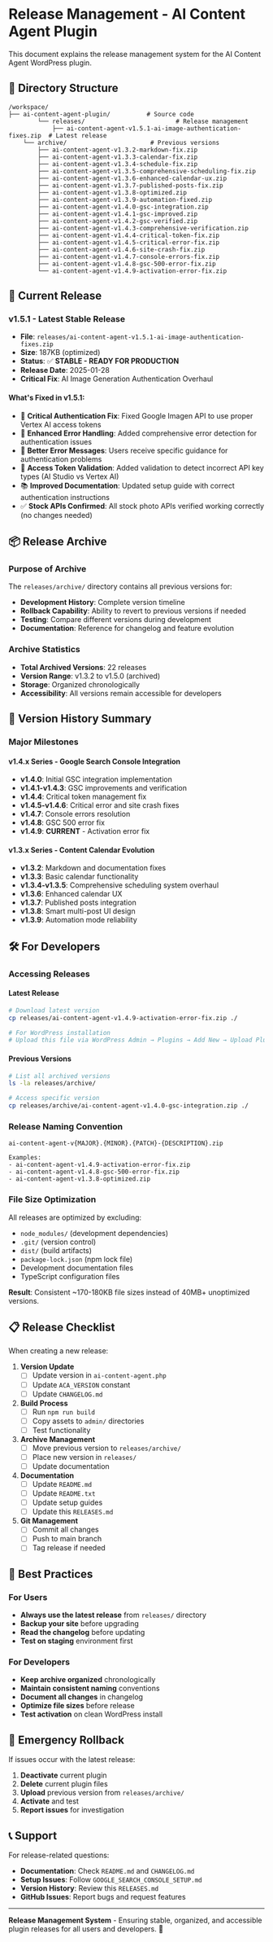 # Release Management - AI Content Agent Plugin

This document explains the release management system for the AI Content Agent WordPress plugin.

## 📁 Directory Structure

```
/workspace/
├── ai-content-agent-plugin/          # Source code
        └── releases/                         # Release management
            ├── ai-content-agent-v1.5.1-ai-image-authentication-fixes.zip  # Latest release
    └── archive/                       # Previous versions
        ├── ai-content-agent-v1.3.2-markdown-fix.zip
        ├── ai-content-agent-v1.3.3-calendar-fix.zip
        ├── ai-content-agent-v1.3.4-schedule-fix.zip
        ├── ai-content-agent-v1.3.5-comprehensive-scheduling-fix.zip
        ├── ai-content-agent-v1.3.6-enhanced-calendar-ux.zip
        ├── ai-content-agent-v1.3.7-published-posts-fix.zip
        ├── ai-content-agent-v1.3.8-optimized.zip
        ├── ai-content-agent-v1.3.9-automation-fixed.zip
        ├── ai-content-agent-v1.4.0-gsc-integration.zip
        ├── ai-content-agent-v1.4.1-gsc-improved.zip
        ├── ai-content-agent-v1.4.2-gsc-verified.zip
        ├── ai-content-agent-v1.4.3-comprehensive-verification.zip
        ├── ai-content-agent-v1.4.4-critical-token-fix.zip
        ├── ai-content-agent-v1.4.5-critical-error-fix.zip
        ├── ai-content-agent-v1.4.6-site-crash-fix.zip
        ├── ai-content-agent-v1.4.7-console-errors-fix.zip
        ├── ai-content-agent-v1.4.8-gsc-500-error-fix.zip
        └── ai-content-agent-v1.4.9-activation-error-fix.zip
```

## 🚀 Current Release

### v1.5.1 - Latest Stable Release
- **File**: `releases/ai-content-agent-v1.5.1-ai-image-authentication-fixes.zip`
- **Size**: 187KB (optimized)
- **Status**: ✅ **STABLE - READY FOR PRODUCTION**
- **Release Date**: 2025-01-28
- **Critical Fix**: AI Image Generation Authentication Overhaul

#### What's Fixed in v1.5.1:
- 🚨 **Critical Authentication Fix**: Fixed Google Imagen API to use proper Vertex AI access tokens
- 🔧 **Enhanced Error Handling**: Added comprehensive error detection for authentication issues
- 💬 **Better Error Messages**: Users receive specific guidance for authentication problems
- 🔑 **Access Token Validation**: Added validation to detect incorrect API key types (AI Studio vs Vertex AI)
- 📚 **Improved Documentation**: Updated setup guide with correct authentication instructions
- ✅ **Stock APIs Confirmed**: All stock photo APIs verified working correctly (no changes needed)

## 📦 Release Archive

### Purpose of Archive
The `releases/archive/` directory contains all previous versions for:
- **Development History**: Complete version timeline
- **Rollback Capability**: Ability to revert to previous versions if needed
- **Testing**: Compare different versions during development
- **Documentation**: Reference for changelog and feature evolution

### Archive Statistics
- **Total Archived Versions**: 22 releases
- **Version Range**: v1.3.2 to v1.5.0 (archived)
- **Storage**: Organized chronologically
- **Accessibility**: All versions remain accessible for developers

## 🔄 Version History Summary

### Major Milestones

#### v1.4.x Series - Google Search Console Integration
- **v1.4.0**: Initial GSC integration implementation
- **v1.4.1-v1.4.3**: GSC improvements and verification
- **v1.4.4**: Critical token management fix
- **v1.4.5-v1.4.6**: Critical error and site crash fixes
- **v1.4.7**: Console errors resolution
- **v1.4.8**: GSC 500 error fix
- **v1.4.9**: **CURRENT** - Activation error fix

#### v1.3.x Series - Content Calendar Evolution
- **v1.3.2**: Markdown and documentation fixes
- **v1.3.3**: Basic calendar functionality
- **v1.3.4-v1.3.5**: Comprehensive scheduling system overhaul
- **v1.3.6**: Enhanced calendar UX
- **v1.3.7**: Published posts integration
- **v1.3.8**: Smart multi-post UI design
- **v1.3.9**: Automation mode reliability

## 🛠️ For Developers

### Accessing Releases

#### Latest Release
```bash
# Download latest version
cp releases/ai-content-agent-v1.4.9-activation-error-fix.zip ./

# For WordPress installation
# Upload this file via WordPress Admin → Plugins → Add New → Upload Plugin
```

#### Previous Versions
```bash
# List all archived versions
ls -la releases/archive/

# Access specific version
cp releases/archive/ai-content-agent-v1.4.0-gsc-integration.zip ./
```

### Release Naming Convention
```
ai-content-agent-v{MAJOR}.{MINOR}.{PATCH}-{DESCRIPTION}.zip

Examples:
- ai-content-agent-v1.4.9-activation-error-fix.zip
- ai-content-agent-v1.4.8-gsc-500-error-fix.zip
- ai-content-agent-v1.3.8-optimized.zip
```

### File Size Optimization
All releases are optimized by excluding:
- `node_modules/` (development dependencies)
- `.git/` (version control)
- `dist/` (build artifacts)
- `package-lock.json` (npm lock file)
- Development documentation files
- TypeScript configuration files

**Result**: Consistent ~170-180KB file sizes instead of 40MB+ unoptimized versions.

## 📋 Release Checklist

When creating a new release:

1. **Version Update**
   - [ ] Update version in `ai-content-agent.php`
   - [ ] Update `ACA_VERSION` constant
   - [ ] Update `CHANGELOG.md`

2. **Build Process**
   - [ ] Run `npm run build`
   - [ ] Copy assets to `admin/` directories
   - [ ] Test functionality

3. **Archive Management**
   - [ ] Move previous version to `releases/archive/`
   - [ ] Place new version in `releases/`
   - [ ] Update documentation

4. **Documentation**
   - [ ] Update `README.md`
   - [ ] Update `README.txt`
   - [ ] Update setup guides
   - [ ] Update this `RELEASES.md`

5. **Git Management**
   - [ ] Commit all changes
   - [ ] Push to main branch
   - [ ] Tag release if needed

## 🎯 Best Practices

### For Users
- **Always use the latest release** from `releases/` directory
- **Backup your site** before upgrading
- **Read the changelog** before updating
- **Test on staging** environment first

### For Developers
- **Keep archive organized** chronologically
- **Maintain consistent naming** conventions
- **Document all changes** in changelog
- **Optimize file sizes** before release
- **Test activation** on clean WordPress install

## 🚨 Emergency Rollback

If issues occur with the latest release:

1. **Deactivate** current plugin
2. **Delete** current plugin files
3. **Upload** previous version from `releases/archive/`
4. **Activate** and test
5. **Report issues** for investigation

## 📞 Support

For release-related questions:
- **Documentation**: Check `README.md` and `CHANGELOG.md`
- **Setup Issues**: Follow `GOOGLE_SEARCH_CONSOLE_SETUP.md`
- **Version History**: Review this `RELEASES.md`
- **GitHub Issues**: Report bugs and request features

---

**Release Management System** - Ensuring stable, organized, and accessible plugin releases for all users and developers. 🚀